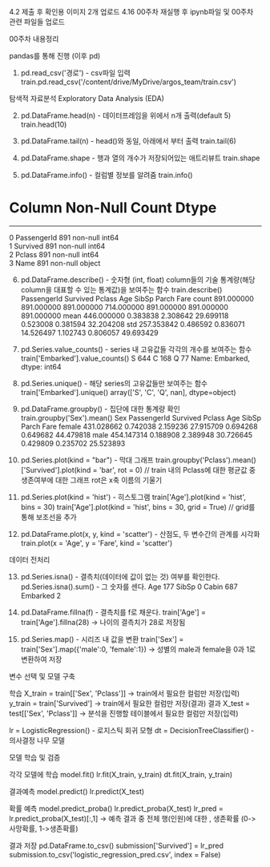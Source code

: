 4.2
제출 후 확인용 이미지 2개 업로드
4.16
00주차 재실행 후 ipynb파일 및 00주차 관련 파일들 업로드



00주차 내용정리

pandas를 통해 진행 (이후 pd)
1. pd.read_csv('경로') - csv파일 입력
  train.pd.read_csv('/content/drive/MyDrive/argos_team/train.csv')
  
  탐색적 자료분석 Exploratory Data Analysis (EDA)
  
2. pd.DataFrame.head(n) - 데이터프레임을 위에서 n개 출력(default 5)
  train.head(10)
  
3. pd.DataFrame.tail(n) - head()와 동일, 아래에서 부터 출력
  train.tail(6)
  
4. pd.DataFrame.shape - 행과 열의 개수가 저장되어있는 애트리뷰트
  train.shape
  
5. pd.DataFrame.info() - 컬럼별 정보를 알려줌
  train.info()
 #   Column       Non-Null Count  Dtype  
---  ------       --------------  -----  
 0   PassengerId  891 non-null    int64  
 1   Survived     891 non-null    int64  
 2   Pclass       891 non-null    int64  
 3   Name         891 non-null    object
 
6. pd.DataFrame.describe() - 숫자형 (int, float) column들의 기술 통계량(해당 column을 대표할 수 있는 통계값)을 보여주는 함수
  train.describe()
  	  PassengerId	Survived	  Pclass	    Age	        SibSp	      Parch	      Fare
count	891.000000	891.000000	891.000000	714.000000	891.000000	891.000000	891.000000
mean	446.000000	0.383838	  2.308642	  29.699118	  0.523008	  0.381594	  32.204208
std	  257.353842	0.486592  	0.836071	  14.526497  	1.102743	  0.806057   	49.693429

7. pd.Series.value_counts() - series 내 고유값들 각각의 개수를 보여주는 함수
  train['Embarked'].value_counts()
S    644
C    168
Q     77
Name: Embarked, dtype: int64

8. pd.Series.unique() - 해당 series의 고유값들만 보여주는 함수
  train['Embarked'].unique()
  array(['S', 'C', 'Q', nan], dtype=object)
  
9. pd.DataFrame.groupby() - 집단에 대한 통계량 확인
  train.groupby('Sex').mean()
Sex			PassengerId	Survived	Pclass	  Age	      SibSp	    Parch			Fare
female	431.028662	0.742038	2.159236	27.915709	0.694268	0.649682	44.479818
male	  454.147314	0.188908	2.389948	30.726645	0.429809	0.235702	25.523893

10. pd.Series.plot(kind = "bar") - 막대 그래프
  train.groupby('Pclass').mean()['Survived'].plot(kind = 'bar', rot = 0)
  // train 내의 Pclass에 대한 평균값 중 생존여부에 대한 그래프 rot은 x축 이름의 기울기
  
11. pd.Series.plot(kind = 'hist') - 히스토그램
  train['Age'].plot(kind = 'hist', bins = 30)
  train['Age'].plot(kind = 'hist', bins = 30, grid = True) // grid를 통해 보조선을 추가
  
12. pd.DataFrame.plot(x, y, kind = 'scatter') - 산점도, 두 변수간의 관계를 시각화
  train.plot(x = 'Age', y = 'Fare', kind = 'scatter')
  
  데이터 전처리
  
13. pd.Series.isna() - 결측치(데이터에 값이 없는 것) 여부를 확인한다.
    pd.Series.isna().sum() - 그 숫자를 센다.
      Age            177
      SibSp            0
      Cabin          687
      Embarked         2

14. pd.DataFrame.fillna(f) - 결측치를 f로 채운다.
  train['Age'] = train['Age'].fillna(28) -> 나이의 결측치가 28로 저장됨
  
15. pd.Series.map() - 시리즈 내 값을 변환
  train['Sex'] = train['Sex'].map({'male':0, 'female':1}) -> 성별의 male과 female을 0과 1로 변환하여 저장
  
  변수 선택 및 모델 구축
  
학습
X_train = train[['Sex', 'Pclass']] -> train에서 필요한 컬럼만 저장(입력)
y_train = train['Survived'] -> train에서 필요한 컬럼만 저장(결과)
결과
X_test = test[['Sex', 'Pclass']] -> 분석을 진행할 테이블에서 필요한 컬럼만 저장(입력)

lr = LogisticRegression() - 로지스틱 회귀 모형
dt = DecisionTreeClassifier() - 의사결정 나무 모델

  모델 학습 및 검증

각각 모델에 학습
model.fit()
  lr.fit(X_train, y_train)
  dt.fit(X_train, y_train) 

결과예측
model.predict()
  lr.predict(X_test)

확률 예측
model.predict_proba()
  lr.predict_proba(X_test)
  lr_pred = lr.predict_proba(X_test)[:,1] -> 예측 결과 중 전체 행(인원)에 대한 , 생존확률 (0->사망확률, 1->생존확률)
  
결과 저장
pd.DataFrame.to_csv()
  submission['Survived'] = lr_pred
  submission.to_csv('logistic_regression_pred.csv', index = False)
